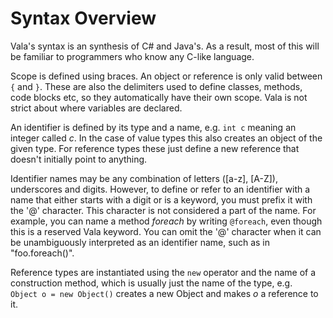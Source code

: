 # Syntax Overview

Vala's syntax is an synthesis of C\# and Java's. As a result, most of this will be familiar to programmers who know any C-like language. 

Scope is defined using braces. An object or reference is only valid between `{` and `}`. These are also the delimiters used to define classes, methods, code blocks etc, so they automatically have their own scope. Vala is not strict about where variables are declared. 

An identifier is defined by its type and a name, e.g. `int c` meaning an integer called *c*. In the case of value types this also creates an object of the given type. For reference types these just define a new reference that doesn't initially point to anything. 

Identifier names may be any combination of letters ([a-z], [A-Z]), underscores and digits. However, to define or refer to an identifier with a name that either starts with a digit or is a keyword, you must prefix it with the '@' character. This character is not considered a part of the name. For example, you can name a method *foreach* by writing `@foreach`, even though this is a reserved Vala keyword. You can omit the '@' character when it can be unambiguously interpreted as an identifier name, such as in "foo.foreach()". 

Reference types are instantiated using the `new` operator and the name of a construction method, which is usually just the name of the type, e.g. `Object o = new Object()` creates a new Object and makes *o* a reference to it. 